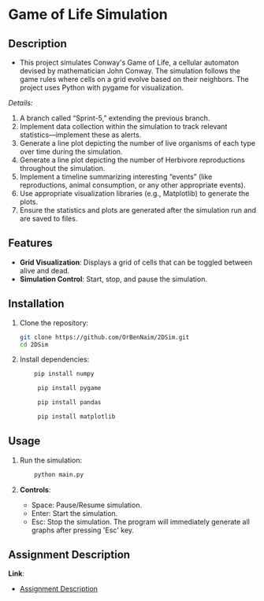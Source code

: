 # Game of Life Simulation

## Description
- This project simulates Conway's Game of Life, a cellular automaton devised by mathematician John Conway. The simulation follows the game rules where cells on a grid evolve based on their neighbors. The project uses Python with pygame for visualization.

**Details*:* 
1. A branch called “Sprint-5,” extending the previous branch.
2. Implement data collection within the simulation to track relevant statistics—implement these as alerts.
3. Generate a line plot depicting the number of live organisms of each type over time during the simulation.
4. Generate a line plot depicting the number of Herbivore reproductions throughout the simulation.
5. Implement a timeline summarizing interesting “events” (like reproductions, animal consumption, or any other appropriate events).
6. Use appropriate visualization libraries (e.g., Matplotlib) to generate the plots.
7. Ensure the statistics and plots are generated after the simulation run and are saved to files.


## Features
- **Grid Visualization**: Displays a grid of cells that can be toggled between alive and dead.
- **Simulation Control**: Start, stop, and pause the simulation.

## Installation
1. Clone the repository:
    ```bash
    git clone https://github.com/OrBenNaim/2DSim.git
    cd 2DSim
    ```
2. Install dependencies:
    ```bash
        pip install numpy
    ```
   ```bash
        pip install pygame
   ```
   ```bash
        pip install pandas 
   ```
   ```bash
        pip install matplotlib
   ```

## Usage
1. Run the simulation:
    ```bash
        python main.py
    ```

2. **Controls**:
   - Space: Pause/Resume simulation.
   - Enter: Start the simulation.
   - Esc: Stop the simulation. The program will immediately generate all graphs after pressing 'Esc' key.

## Assignment Description
   **Link**: 
   - [Assignment Description](https://docs.google.com/document/d/1Vb_wEcch_1Ntv1C488CBxmVf1OdBdoUKBJg3sgdhtcU/edit?tab=t.0#heading=h.sa3348ax0681)